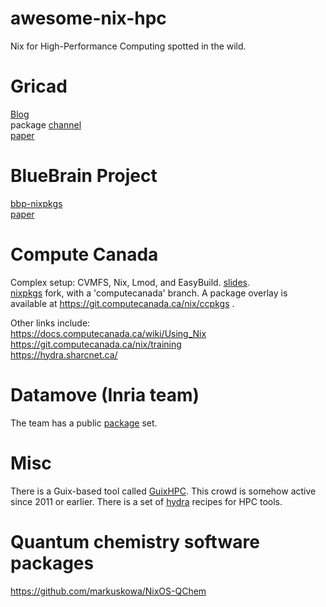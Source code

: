# awesome-nix-hpc
Nix for High-Performance Computing spotted in the wild.

# Gricad
[Blog](https://gricad.github.io/calcul/)  
package [channel](https://github.com/Gricad/nix-ciment-channel)  
[paper](https://dl.acm.org/citation.cfm?id=3152556)

# BlueBrain Project
[bbp-nixpkgs](https://github.com/BlueBrain/bbp-nixpkgs)  
[paper](https://dl.acm.org/citation.cfm?id=2830172)

# Compute Canada
Complex setup: CVMFS, Nix, Lmod, and EasyBuild. [slides](https://fosdem.org/2018/schedule/event/computecanada/).  
[nixpkgs](https://github.com/ComputeCanada/nixpkgs/tree/computecanada-16.09) fork, with a 'computecanada' branch.
A package  overlay is available at https://git.computecanada.ca/nix/ccpkgs .

Other links include:  
https://docs.computecanada.ca/wiki/Using_Nix  
https://git.computecanada.ca/nix/training  
https://hydra.sharcnet.ca/

# Datamove (Inria team)
The team has a public [package](https://github.com/freuk/datamovepkgs) set.

# Misc
There is a Guix-based tool called [GuixHPC](https://guix-hpc.bordeaux.inria.fr/).
This crowd is somehow active since 2011 or earlier. There is a set of [hydra](https://gforge.inria.fr/projects/hydra-recipes) recipes for HPC tools.

# Quantum chemistry software packages
https://github.com/markuskowa/NixOS-QChem
